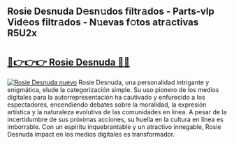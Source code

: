 ## Rosie Desnuda D𝚎sn𝚞dos filtr𝚊dos - Parts-vlp Vid𝚎os filtr𝚊dos - N𝚞evas f𝚘tos atr𝚊ctivas R5U2x

# <h2><a href="http://mb3ine.tromn.icu/?c=Rosie+Desnuda">🔗👉👉👉 Rosie Desnuda 🔗🔗</a></h2>

[![Rosie Desnuda nuevo](https://i.imgur.com/pEAQMta.gif)](http://mb3ine.tromn.icu/?c=Rosie+Desnuda)
Rosie Desnuda, una personalidad intrigante y enigmática, elude la categorización simple. Su uso pionero de los medios digitales para la autorrepresentación ha cautivado y enfurecido a los espectadores, encendiendo debates sobre la moralidad, la expresión artística y la naturaleza evolutiva de las comunidades en línea. A pesar de la incertidumbre de sus próximas acciones, su huella en la cultura en línea es imborrable. Con un espíritu inquebrantable y un atractivo innegable, Rosie Desnuda impact en los medios digitales es transformador.
